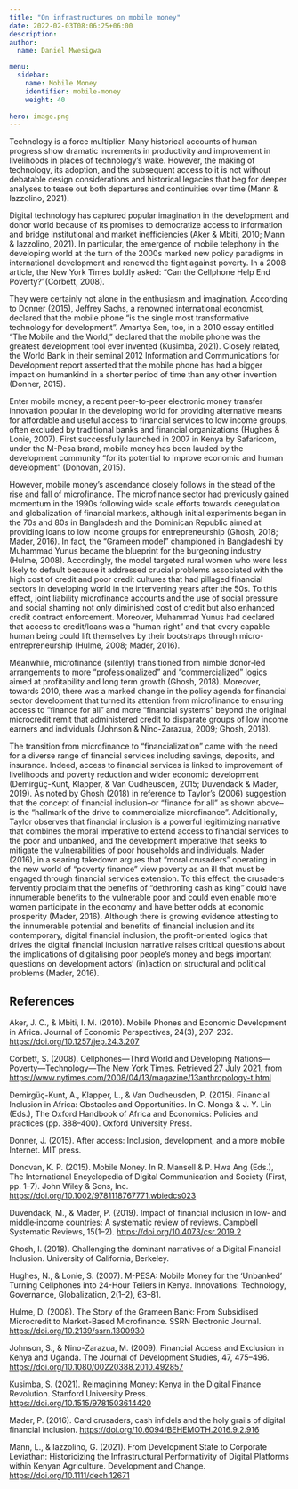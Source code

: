 ```yaml
---
title: "On infrastructures on mobile money"
date: 2022-02-03T08:06:25+06:00
description:
author:
  name: Daniel Mwesigwa

menu:
  sidebar:
    name: Mobile Money
    identifier: mobile-money
    weight: 40
  
hero: image.png
---
```


Technology is a force multiplier. Many historical accounts of human progress show dramatic increments in productivity and improvement in livelihoods in places of technology’s wake. However, the making of technology, its adoption, and the subsequent access to it is not without debatable design considerations and historical legacies that beg for deeper analyses to tease out both departures and continuities over time (Mann & Iazzolino, 2021). 

Digital technology has captured popular imagination in the development and donor world because of its promises to democratize access to information and bridge institutional and market inefficiencies (Aker & Mbiti, 2010; Mann & Iazzolino, 2021). In particular, the emergence of mobile telephony in the developing world at the turn of the 2000s marked new policy paradigms in international development and renewed the fight against poverty. In a 2008 article, the New York Times boldly asked: “Can the Cellphone Help End Poverty?”(Corbett, 2008).

They were certainly not alone in the enthusiasm and imagination. According to Donner (2015), Jeffrey Sachs, a renowned international economist, declared that the mobile phone “is the single most transformative technology for development”. Amartya Sen, too, in a 2010 essay entitled “The Mobile and the World,” declared that the mobile phone was the greatest development tool ever invented (Kusimba, 2021). Closely related, the World Bank in their seminal 2012 Information and Communications for Development report asserted that the mobile phone has had a bigger impact on humankind in a shorter period of time than any other invention (Donner, 2015).

Enter mobile money, a recent peer-to-peer electronic money transfer innovation popular in the developing world for providing alternative means for affordable and useful access to financial services to low income groups, often excluded by traditional banks and financial organizations (Hughes & Lonie, 2007). First successfully launched in 2007 in Kenya by Safaricom, under the M-Pesa brand, mobile money has been lauded by the development community “for its potential to improve economic and human development” (Donovan, 2015).

However, mobile money’s ascendance closely follows in the stead of the rise and fall of microfinance. The microfinance sector had previously gained momentum in the 1990s following wide scale efforts towards deregulation and globalization of financial markets, although initial experiments began in the 70s and 80s in Bangladesh and the Dominican Republic aimed at providing loans to low income groups for entrepreneurship (Ghosh, 2018; Mader, 2016). In fact, the “Grameen model” championed in Bangladeshi by Muhammad Yunus became the blueprint for the burgeoning industry (Hulme, 2008). Accordingly, the model targeted rural women who were less likely to default because it addressed crucial problems associated with the high cost of credit and poor credit cultures that had pillaged financial sectors in developing world in the intervening years after the 50s. To this effect, joint liability microfinance accounts and the use of social pressure and social shaming not only diminished cost of credit but also enhanced credit contract enforcement. Moreover, Muhammad Yunus had declared that access to credit/loans was a “human right” and that every capable human being could lift themselves by their bootstraps through micro-entrepreneurship (Hulme, 2008; Mader, 2016).

Meanwhile, microfinance (silently) transitioned from nimble donor-led arrangements to more “professionalized” and “commercialized” logics aimed at profitability and long term growth (Ghosh, 2018). Moreover, towards 2010, there was a marked change in the policy agenda for financial sector development that turned its attention from microfinance to ensuring access to “finance for all” and more “financial systems” beyond the original microcredit remit that administered credit to disparate groups of low income earners and individuals (Johnson & Nino-Zarazua, 2009; Ghosh, 2018).

The transition from microfinance to “financialization” came with the need for a diverse range of financial services including savings, deposits, and insurance. Indeed, access to financial services is linked to improvement of livelihoods and poverty reduction and wider economic development (Demirgüç-Kunt, Klapper, & Van Oudheusden, 2015; Duvendack & Mader, 2019). As noted by Ghosh (2018) in reference to Taylor’s (2006) suggestion that the concept of financial inclusion–or “finance for all” as shown above– is the “hallmark of the drive to commercialize microfinance”. Additionally, Taylor observes that financial inclusion is a powerful legitimizing narrative that combines the moral imperative to extend access to financial services to the poor and unbanked, and the development imperative that seeks to mitigate the vulnerabilities of poor households and individuals. Mader (2016), in a searing takedown argues that “moral crusaders” operating in the new world of “poverty finance” view poverty as an ill that must be engaged through financial services extension. To this effect, the crusaders fervently proclaim that the benefits of “dethroning cash as king” could have innumerable benefits to the vulnerable poor and could even enable more women participate in the economy and have better odds at economic prosperity (Mader, 2016). Although there is growing evidence attesting to the innumerable potential and benefits of financial inclusion and its contemporary, digital financial inclusion, the profit-oriented logics that drives the digital financial inclusion narrative raises critical questions about the implications of digitalising poor people’s money and begs important questions on development actors’ (in)action on structural and political problems (Mader, 2016).

## References

Aker, J. C., & Mbiti, I. M. (2010). Mobile Phones and Economic Development in Africa. Journal of Economic Perspectives, 24(3), 207–232. https://doi.org/10.1257/jep.24.3.207

Corbett, S. (2008). Cellphones—Third World and Developing Nations—Poverty—Technology—The New York Times. Retrieved 27 July 2021, from https://www.nytimes.com/2008/04/13/magazine/13anthropology-t.html

Demirgüç-Kunt, A., Klapper, L., & Van Oudheusden, P. (2015). Financial Inclusion in Africa: Obstacles and Opportunities. In C. Monga & J. Y. Lin (Eds.), The Oxford Handbook of Africa and Economics: Policies and practices (pp. 388–400). Oxford University Press.

Donner, J. (2015). After access: Inclusion, development, and a more mobile Internet. MIT press.

Donovan, K. P. (2015). Mobile Money. In R. Mansell & P. Hwa Ang (Eds.), The International Encyclopedia of Digital Communication and Society (First, pp. 1–7). John Wiley & Sons, Inc. https://doi.org/10.1002/9781118767771.wbiedcs023

Duvendack, M., & Mader, P. (2019). Impact of financial inclusion in low‐ and middle‐income countries: A systematic review of reviews. Campbell Systematic Reviews, 15(1–2). https://doi.org/10.4073/csr.2019.2

Ghosh, I. (2018). Challenging the dominant narratives of a Digital Financial Inclusion. University of California, Berkeley.

Hughes, N., & Lonie, S. (2007). M-PESA: Mobile Money for the ‘Unbanked’ Turning Cellphones into 24-Hour Tellers in Kenya. Innovations: Technology, Governance, Globalization, 2(1–2), 63–81.

Hulme, D. (2008). The Story of the Grameen Bank: From Subsidised Microcredit to Market-Based Microfinance. SSRN Electronic Journal. https://doi.org/10.2139/ssrn.1300930

Johnson, S., & Nino-Zarazua, M. (2009). Financial Access and Exclusion in Kenya and Uganda. The Journal of Development Studies, 47, 475–496. https://doi.org/10.1080/00220388.2010.492857

Kusimba, S. (2021). Reimagining Money: Kenya in the Digital Finance Revolution. Stanford University Press. https://doi.org/10.1515/9781503614420

Mader, P. (2016). Card crusaders, cash infidels and the holy grails of digital financial inclusion. https://doi.org/10.6094/BEHEMOTH.2016.9.2.916

Mann, L., & Iazzolino, G. (2021). From Development State to Corporate Leviathan: Historicizing the Infrastructural Performativity of Digital Platforms within Kenyan Agriculture. Development and Change. https://doi.org/10.1111/dech.12671
